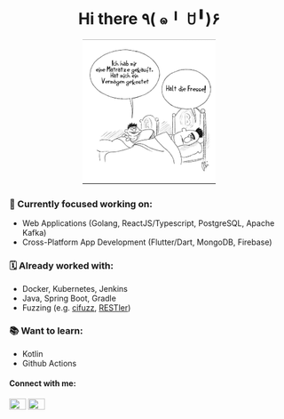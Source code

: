 <h1 align="center">Hi there ٩( ๑╹ ꇴ╹)۶</h1>

<p align="center"><img src="assets/header.jpg" width="240" height="260"/></p>

<h3> 🎯 Currently focused working on:</h3>

* Web Applications (Golang, ReactJS/Typescript, PostgreSQL, Apache Kafka)
* Cross-Platform App Development (Flutter/Dart, MongoDB, Firebase)

<h3> 🗓 Already worked with:</h3>

* Docker, Kubernetes, Jenkins
* Java, Spring Boot, Gradle
* Fuzzing (e.g. [cifuzz](https://github.com/CodeIntelligenceTesting/cifuzz), [RESTler](https://github.com/microsoft/restler-fuzzer))

<h3> 📚 Want to learn:</h3>

* Kotlin
* Github Actions

<h4 align="left">Connect with me:</h4>
<p align="left">
<a href="https://www.youtube.com/watch?v=dQw4w9WgXcQ" title= "LinkedIn Profile" target="_blank"><img align="center" src="https://raw.githubusercontent.com/rahuldkjain/github-profile-readme-generator/master/src/images/icons/Social/linked-in-alt.svg" alt="" height="20" width="30" /></a>
<a href="https://www.youtube.com/watch?v=dQw4w9WgXcQ" title= "Twitter Profile" target="_blank"><img align="center" src="https://raw.githubusercontent.com/rahuldkjain/github-profile-readme-generator/master/src/images/icons/Social/twitter.svg" alt="" height="20" width="30" /></a>
</p>
